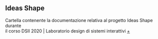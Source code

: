 ## Ideas Shape

Cartella contenente la documentazione relativa al progetto Ideas Shape durante <br>
il corso DSII 2020 | Laboratorio design di sistemi interattivi [+](https://github.com/dsii-2020-unirsm)
